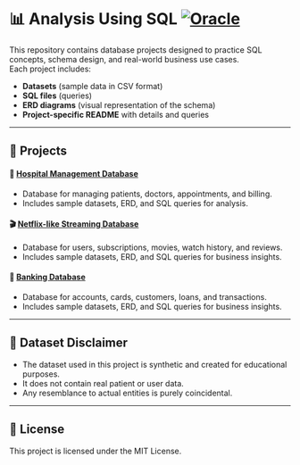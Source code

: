 # 📊 Analysis Using SQL [![Oracle](https://img.shields.io/badge/Oracle-F80000?style=flat&logo=Oracle&logoColor=white)](https://www.oracle.com/database/)

This repository contains database projects designed to practice SQL concepts, schema design, and real-world business use cases.  
Each project includes:

- **Datasets** (sample data in CSV format)
- **SQL files** (queries)
- **ERD diagrams** (visual representation of the schema)
- **Project-specific README** with details and queries

---

## 📘 Projects

#### 🏥 [Hospital Management Database](https://github.com/UmairFaheem042/Analysis_using_SQL/tree/main/hospitalDB)

- Database for managing patients, doctors, appointments, and billing.
- Includes sample datasets, ERD, and SQL queries for analysis.

#### 🎬 [Netflix-like Streaming Database](https://github.com/UmairFaheem042/Analysis_using_SQL/tree/main/netflixDB)

- Database for users, subscriptions, movies, watch history, and reviews.
- Includes sample datasets, ERD, and SQL queries for business insights.

#### 🏦 [Banking Database](https://github.com/UmairFaheem042/Analysis_using_SQL/tree/main/banksDB)

- Database for accounts, cards, customers, loans, and transactions.
- Includes sample datasets, ERD, and SQL queries for business insights.

---

## 📄 Dataset Disclaimer

- The dataset used in this project is synthetic and created for educational purposes.
- It does not contain real patient or user data.
- Any resemblance to actual entities is purely coincidental.

---

## 🪪 License

This project is licensed under the MIT License.
